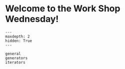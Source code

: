 # Welcome to the Work Shop Wednesday!

```{toctree}
---
maxdepth: 2
hidden: True
---

general
generators
iterators
```
